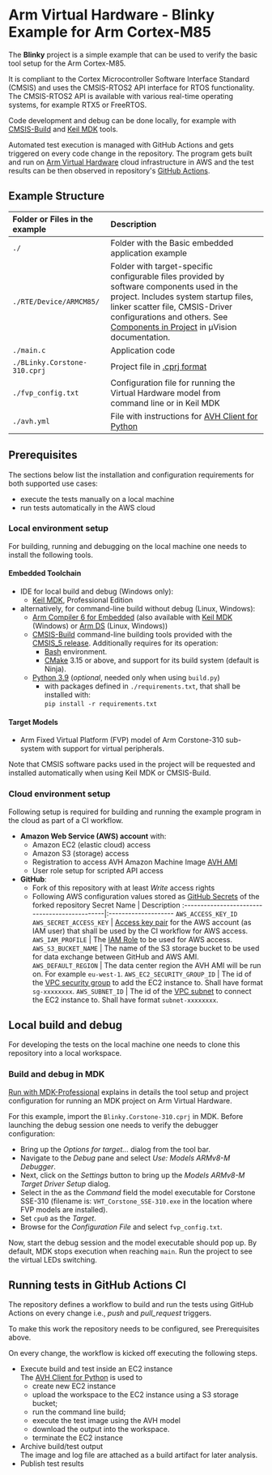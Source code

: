 # Arm Virtual Hardware - Blinky Example for Arm Cortex-M85

The **Blinky** project is a simple example that can be used to verify the
basic tool setup for the Arm Cortex-M85.

It is compliant to the Cortex Microcontroller Software Interface Standard (CMSIS)
and uses the CMSIS-RTOS2 API interface for RTOS functionality. The CMSIS-RTOS2 API
is available with various real-time operating systems, for example RTX5 or FreeRTOS.

Code development and debug can be done
locally, for example with [CMSIS-Build](https://arm-software.github.io/CMSIS_5/develop/Build/html/index.html) and [Keil MDK](https://developer.arm.com/tools-and-software/embedded/keil-mdk) tools.

Automated test execution is managed with GitHub Actions and gets triggered on
every code change in the repository. The program gets built and run on [Arm
Virtual Hardware](https://www.arm.com/products/development-tools/simulation/virtual-hardware) cloud infrastructure in AWS and the test results can
be then observed in repository's [GitHub Actions](https://github.com/ARM-software/AVH-GetStarted/actions).

## Example Structure

Folder or Files in the example   | Description
:--------------------------------|:--------------------
`./`                             | Folder with the Basic embedded application example
`./RTE/Device/ARMCM85/`     | Folder with target-specific configurable files provided by software components used in the project. Includes system startup files, linker scatter file, CMSIS-Driver configurations and others. See [Components in Project](https://www.keil.com/support/man/docs/uv4/uv4_ca_compinproj.htm) in µVision documentation.
`./main.c`                       | Application code
`./BLinky.Corstone-310.cprj`     | Project file in [.cprj format](https://arm-software.github.io/CMSIS_5/Build/html/cprjFormat_pg.html)
`./fvp_config.txt`               | Configuration file for running the Virtual Hardware model from command line or in Keil MDK
`./avh.yml`                      | File with instructions for [AVH Client for Python](https://github.com/ARM-software/avhclient)

## Prerequisites

The sections below list the installation and configuration requirements for
both supported use cases:

- execute the tests manually on a local machine
- run tests automatically in the AWS cloud

### Local environment setup

For building, running and debugging on the local machine one needs to install
the following tools.

#### Embedded Toolchain

- IDE for local build and debug (Windows only):
  - [Keil MDK](https://developer.arm.com/tools-and-software/embedded/keil-mdk), Professional Edition
- alternatively, for command-line build without debug (Linux, Windows):
  - [Arm Compiler 6 for Embedded](https://developer.arm.com/tools-and-software/embedded/arm-compiler)
    (also available with [Keil MDK](https://developer.arm.com/tools-and-software/embedded/keil-mdk)
    (Windows) or [Arm DS](https://developer.arm.com/tools-and-software/embedded/arm-development-studio)
    (Linux, Windows))
  - [CMSIS-Build](https://github.com/ARM-software/CMSIS_5/releases/download/5.8.0/cbuild_install.0.10.3.sh)
    command-line building tools provided with the [CMSIS_5 release](https://github.com/ARM-software/CMSIS_5/releases).
    Additionally requires for its operation:
    - [Bash](https://en.wikipedia.org/wiki/Bash_(Unix_shell)) environment.
    - [CMake](https://arm-software.github.io/CMSIS_5/Build/html/cmake.html)
      3.15 or above, and support for its build system (default is Ninja).
  - [Python 3.9](https://www.python.org/downloads/) (*optional*, needed only when using `build.py`)
    - with packages defined in `./requirements.txt`, that shall be installed with:\
      `pip install -r requirements.txt`

#### Target Models

- Arm Fixed Virtual Platform (FVP) model of Arm Corstone-310 sub-system with support for virtual peripherals.

Note that CMSIS software packs used in the project will be requested and
installed automatically when using Keil MDK or CMSIS-Build.

### Cloud environment setup

Following setup is required for building and running the example program in the cloud as part of a
CI workflow.

- **Amazon Web Service (AWS) account** with:
  - Amazon EC2 (elastic cloud) access
  - Amazon S3 (storage) access
  - Registration to access AVH Amazon Machine Image [AVH AMI](https://aws.amazon.com/marketplace/search/results?searchTerms=Arm+Virtual+Hardware)
  - User role setup for scripted API access
- **GitHub**:
  - Fork of this repository with at least _Write_ access rights
  - Following AWS configuration values stored as
    [GitHub Secrets](https://docs.github.com/en/actions/security-guides/encrypted-secrets)
    of the forked repository
      Secret Name                                    | Description
      :----------------------------------------------|:--------------------
      `AWS_ACCESS_KEY_ID`<br>`AWS_SECRET_ACCESS_KEY` | [Access key pair](https://docs.aws.amazon.com/IAM/latest/UserGuide/id_credentials_access-keys.html) for the AWS account (as IAM user) that shall be used by the CI workflow for AWS access.
      `AWS_IAM_PROFILE`                              | The [IAM Role](https://docs.aws.amazon.com/IAM/latest/UserGuide/id_roles_use.html) to be used for AWS access.
      `AWS_S3_BUCKET_NAME`                           | The name of the S3 storage bucket to be used for data exchange between GitHub and AWS AMI.
      `AWS_DEFAULT_REGION`                           | The data center region the AVH AMI will be run on. For example `eu-west-1`.
      `AWS_EC2_SECURITY_GROUP_ID`                    | The id of the [VPC security group](https://docs.aws.amazon.com/vpc/latest/userguide/VPC_SecurityGroups.html) to add the EC2 instance to. Shall have format `sg-xxxxxxxx`.
      `AWS_SUBNET_ID`                                | The id of the [VPC subnet](https://docs.aws.amazon.com/vpc/latest/userguide/working-with-vpcs.html#view-subnet) to connect the EC2 instance to. Shall have format `subnet-xxxxxxxx`.

## Local build and debug

For developing the tests on the local machine one needs to clone this
repository into a local workspace.

### Build and debug in MDK

[Run with MDK-Professional](https://arm-software.github.io/AVH/main/infrastructure/html/run_mdk_pro.html)
explains in details the tool setup and project configuration for running an
MDK project on Arm Virtual Hardware.

For this example, import the `Blinky.Corstone-310.cprj` in MDK. Before launching the debug session one needs to
verify the debugger configuration:

- Bring up the _Options for target..._ dialog from the tool bar.
- Navigate to the _Debug_ pane and select _Use: Models ARMv8-M Debugger_.
- Next, click on the _Settings_ button to bring up the _Models ARMv8-M Target Driver Setup_ dialog.
- Select in the as the _Command_ field the model executable for Corstone SSE-310
  (filename is: `VHT_Corstone_SSE-310.exe`
  in the location where FVP models are installed).
- Set `cpu0` as the _Target_.
- Browse for the _Configuration File_ and select `fvp_config.txt`.

Now, start the debug session and the model executable should pop up. By default,
MDK stops execution when reaching `main`. Run the project to see the virtual LEDs
switching.

## Running tests in GitHub Actions CI

The repository defines a workflow to build and run the tests using
GitHub Actions on every change i.e., *push* and *pull_request* triggers.

To make this work the repository needs to be configured, see Prerequisites
above.

On every change, the workflow is kicked off executing the following steps.

- Execute build and test inside an EC2 instance\
  The [AVH Client for Python](https://github.com/ARM-software/avhclient) is used to
  - create new EC2 instance
  - upload the workspace to the EC2 instance using a S3 storage bucket;
  - run the command line build;
  - execute the test image using the AVH model
  - download the output into the workspace.
  - terminate the EC2 instance 
- Archive build/test output\
  The image and log file are attached as a build artifact for
  later analysis.
- Publish test results
